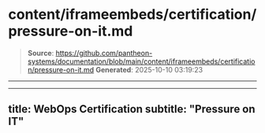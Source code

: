 # content/iframeembeds/certification/pressure-on-it.md

> **Source**: https://github.com/pantheon-systems/documentation/blob/main/content/iframeembeds/certification/pressure-on-it.md
> **Generated**: 2025-10-10 03:19:23

---

---
title: WebOps Certification
subtitle: "Pressure on IT"
---

<Partial file="certification-guide/pressure-on-it.md" />
